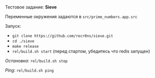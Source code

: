 Тестовое задание: **Sieve**

Переменные окружения задаются в ```src/prime_numbers.app.src```

Запуск:
- ```git clone https://github.com/recr0ns/sieve.git```
- ```cd ./sieve``` 
- ```make release```
- ```rel/build.sh start``` (перед стартом, убедитесь что redis запущен)

*Остановка*: ```rel/build.sh stop```

*Ping*: ```rel/build.sh ping```
